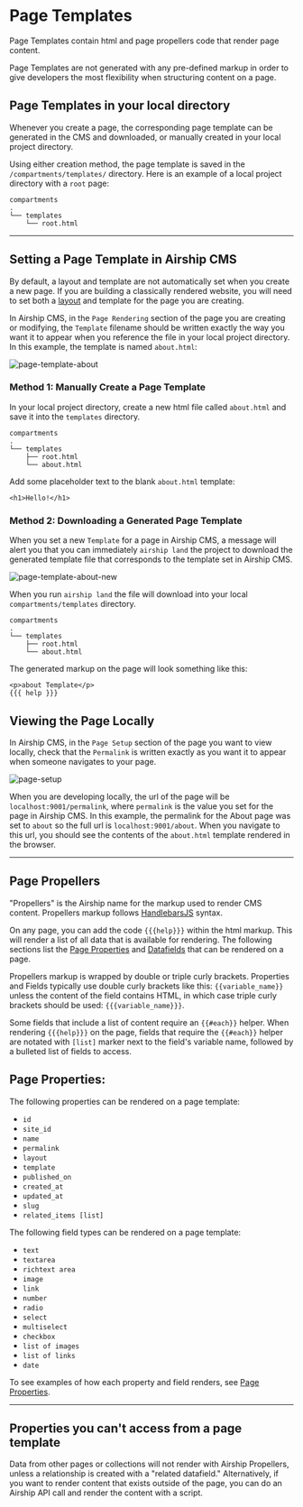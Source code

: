 # Page Templates
Page Templates contain html and page propellers code that render page content. 

Page Templates are not generated with any pre-defined markup in order to give developers the most flexibility when structuring content on a page.

## Page Templates in your local directory
Whenever you create a page, the corresponding page template can be generated in the CMS and downloaded, or manually created in your local project directory.

Using either creation method, the page template is saved in the `/compartments/templates/` directory. Here is an example of a local project directory with a `root` page:
```
compartments
.
└── templates
    └── root.html
```

---

## Setting a Page Template in Airship CMS
By default, a layout and template are not automatically set when you create a new page. If you are building a classically rendered website, you will need to set both a [layout](https://airshipcms.io/documentation/view/layouts) and template for the page you are creating.

In Airship CMS, in the `Page Rendering` section of the page you are creating or modifying, the `Template` filename should be written exactly the way you want it to appear when you reference the file in your local project directory. In this example, the template is named `about.html`:

![page-template-about](https://user-images.githubusercontent.com/1865400/28495841-061792e2-6ef7-11e7-8882-a38d050eace5.png)  

### Method 1: Manually Create a Page Template
In your local project directory, create a new html file called `about.html` and save it into the `templates` directory.
```
compartments
.
└── templates
    ├── root.html
    └── about.html
```

Add some placeholder text to the blank `about.html` template:
```
<h1>Hello!</h1>
```

### Method 2: Downloading a Generated Page Template
When you set a new `Template` for a page in Airship CMS, a message will alert you that you can immediately `airship land` the project to download the generated template file that corresponds to the template set in Airship CMS.

![page-template-about-new](https://user-images.githubusercontent.com/1865400/28495840-0616a706-6ef7-11e7-8ffc-c344fdd8b6ee.png)

When you run `airship land` the file will download into your local `compartments/templates` directory.
```
compartments
.
└── templates
    ├── root.html
    └── about.html
```

The generated markup on the page will look something like this:
```
<p>about Template</p>
{{{ help }}}
```

## Viewing the Page Locally
In Airship CMS, in the `Page Setup` section of the page you want to view locally, check that the `Permalink` is written exactly as you want it to appear when someone navigates to your page.

![page-setup](https://user-images.githubusercontent.com/1865400/28495696-2ddafaa2-6ef3-11e7-989d-fdd5a644800a.png)  

When you are developing locally, the url of the page will be `localhost:9001/permalink`, where `permalink` is the value you set for the page in Airship CMS. In this example, the permalink for the About page was set to `about` so the full url is `localhost:9001/about`. When you navigate to this url, you should see the contents of the `about.html` template rendered in the browser.

---

## Page Propellers
"Propellers" is the Airship name for the markup used to render CMS content. Propellers markup follows [HandlebarsJS](http://handlebarsjs.com/) syntax. 

On any page, you can add the code `{{{help}}}` within the html markup. This will render a list of all data that is available for rendering. The following sections list the [Page Properties](https://airshipcms.io/documentation/view/page-properties) and [Datafields](https://airshipcms.io/documentation/view/datafields) that can be rendered on a page. 

Propellers markup is wrapped by double or triple curly brackets. Properties and Fields typically use double curly brackets like this: `{{variable_name}}` unless the content of the field contains HTML, in which case triple curly brackets should be used: `{{{variable_name}}}`.

Some fields that include a list of content require an `{{#each}}` helper. When rendering `{{{help}}}` on the page, fields that require the `{{#each}}` helper are notated with `[list]` marker next to the field's variable name, followed by a bulleted list of fields to access.

## Page Properties:
The following properties can be rendered on a page template:
- `id`
- `site_id`
- `name`
- `permalink`
- `layout`
- `template`
- `published_on`
- `created_at`
- `updated_at`
- `slug`
- `related_items [list]`

The following field types can be rendered on a page template:
- `text`
- `textarea`
- `richtext area`
- `image`
- `link`
- `number`
- `radio`
- `select`
- `multiselect`
- `checkbox`
- `list of images`
- `list of links`
- `date`

To see examples of how each property and field renders, see [Page Properties](https://airshipcms.io/documentation/view/page-properties).

---

## Properties you can't access from a page template
Data from other pages or collections will not render with Airship Propellers, unless a relationship is created with a "related datafield." Alternatively, if you want to render content that exists outside of the page, you can do an Airship API call and render the content with a script.
